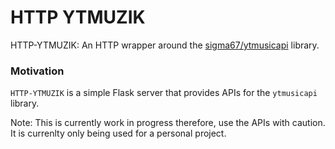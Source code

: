 # HTTP YTMUZIK

HTTP-YTMUZIK: An HTTP wrapper around the [sigma67/ytmusicapi](https://github.com/sigma67/ytmusicapi) library. 

### Motivation

`HTTP-YTMUZIK` is a simple Flask server that provides APIs for the `ytmusicapi` library. 

Note: This is currently work in progress therefore, use the APIs with caution. It is currenlty only being used for a personal project.


